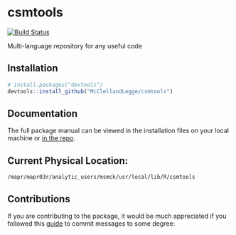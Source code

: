 # csmtools

[![Build Status](https://travis-ci.com/McClellandLegge/csmtools.svg?token=vWyRwqiydkD9aSKjF9mj&branch=master)](https://travis-ci.com/McClellandLegge/csmtools)

Multi-language repository for any useful code

## Installation

```R
# install.packages("devtools")
devtools::install_github("McClellandLegge/csmtools")
```

## Documentation

The full package manual can be viewed in the installation files on your local machine or [in the repo](inst/csmtools.pdf).

## Current Physical Location:

`/mapr/mapr03r/analytic_users/msmck/usr/local/lib/R/csmtools`

## Contributions

If you are contributing to the package, it would be much appreciated if you followed this [guide](https://github.com/slashsBin/styleguide-git-commit-message) to commit messages to some degree:

